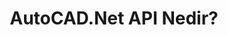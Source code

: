 ---
classes: wide
title: AutoCAD.Net API Nedir?
permalink: /autocadnet/beginnertutorial/autocad-net-api/
---